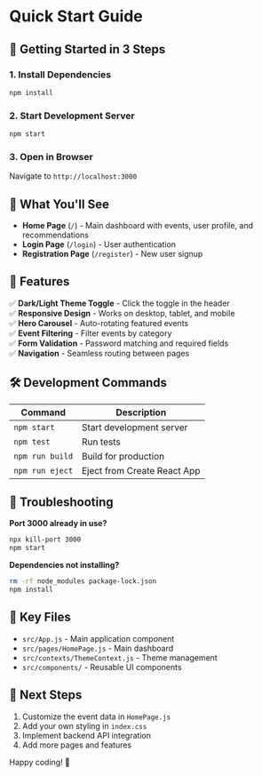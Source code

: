 # Quick Start Guide

## 🚀 Getting Started in 3 Steps

### 1. Install Dependencies
```bash
npm install
```

### 2. Start Development Server
```bash
npm start
```

### 3. Open in Browser
Navigate to `http://localhost:3000`

## 📱 What You'll See

- **Home Page** (`/`) - Main dashboard with events, user profile, and recommendations
- **Login Page** (`/login`) - User authentication
- **Registration Page** (`/register`) - New user signup

## 🎨 Features

✅ **Dark/Light Theme Toggle** - Click the toggle in the header  
✅ **Responsive Design** - Works on desktop, tablet, and mobile  
✅ **Hero Carousel** - Auto-rotating featured events  
✅ **Event Filtering** - Filter events by category  
✅ **Form Validation** - Password matching and required fields  
✅ **Navigation** - Seamless routing between pages  

## 🛠️ Development Commands

| Command | Description |
|---------|-------------|
| `npm start` | Start development server |
| `npm test` | Run tests |
| `npm run build` | Build for production |
| `npm run eject` | Eject from Create React App |

## 🔧 Troubleshooting

**Port 3000 already in use?**
```bash
npx kill-port 3000
npm start
```

**Dependencies not installing?**
```bash
rm -rf node_modules package-lock.json
npm install
```

## 📂 Key Files

- `src/App.js` - Main application component
- `src/pages/HomePage.js` - Main dashboard
- `src/contexts/ThemeContext.js` - Theme management
- `src/components/` - Reusable UI components

## 🎯 Next Steps

1. Customize the event data in `HomePage.js`
2. Add your own styling in `index.css`
3. Implement backend API integration
4. Add more pages and features

Happy coding! 🎉
